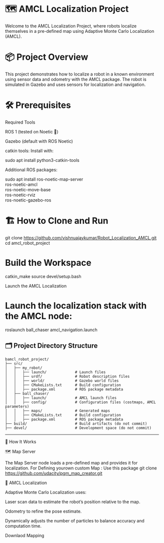 # 🗺️ AMCL Localization Project

Welcome to the AMCL Localization Project, where robots localize themselves in a pre-defined map using Adaptive Monte Carlo Localization (AMCL).

# 📦 Project Overview

This project demonstrates how to localize a robot in a known environment using sensor data and odometry with the AMCL package. The robot is simulated in Gazebo and uses sensors for localization and navigation.

# 🛠️ Prerequisites

Required Tools

ROS 1 (tested on Noetic 🐢)

Gazebo (default with ROS Noetic)

catkin tools: Install with:

sudo apt install python3-catkin-tools

Additional ROS packages:

sudo apt install ros-noetic-map-server \
                 ros-noetic-amcl \
                 ros-noetic-move-base \
                 ros-noetic-rviz \
                 ros-noetic-gazebo-ros

# 🏗️ How to Clone and Run


git clone https://github.com/vishnuajaykumar/Robot_Localization_AMCL.git
cd amcl_robot_project

# Build the Workspace

catkin_make
source devel/setup.bash

Launch the AMCL Localization

# Launch the localization stack with the AMCL node:

roslaunch ball_chaser amcl_navigation.launch

## 🗂️ Project Directory Structure

```
bamcl_robot_project/                   
├── src/                      
│   ├── my_robot/             
│   │   ├── launch/             # Launch files
│   │   ├── urdf/               # Robot description files
│   │   ├── world/              # Gazebo world files
│   │   ├── CMakeLists.txt      # Build configuration
│   │   ├── package.xml         # ROS package metadata
│   ├── ball_chaser/          
│   │   ├── launch/             # AMCL launch files
│   │   ├── config/             # Configuration files (costmaps, AMCL parameters)
│   │   ├── maps/               # Generated maps
│   │   ├── CMakeLists.txt      # Build configuration
│   │   ├── package.xml         # ROS package metadata
├── build/                      # Build artifacts (do not commit)
├── devel/                      # Development space (do not commit)
```

---

🧠 How It Works

🗺️ Map Server

The Map Server node loads a pre-defined map and provides it for localization.
For Defining yourown custom Map : Use this package 
git clone https://github.com/udacity/pgm_map_creator.git

🧠 AMCL Localization

Adaptive Monte Carlo Localization uses:

Laser scan data to estimate the robot’s position relative to the map.

Odometry to refine the pose estimate.

Dynamically adjusts the number of particles to balance accuracy and computation time.


Downlaod Mapping 

